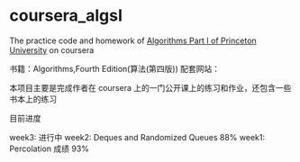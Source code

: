 # coursera_algsI
The practice code and homework of [Algorithms Part I of Princeton University](https://www.coursera.org/learn/algorithms-part1/home/welcome) on coursera


书籍：Algorithms,Fourth Edition(算法(第四版))
配套网站：

本项目主要是完成作者在 coursera 上的一门公开课上的练习和作业，还包含一些书本上的练习

目前进度

week3: 进行中
week2: Deques and Randomized Queues 88% 
week1: Percolation 成绩 93%





